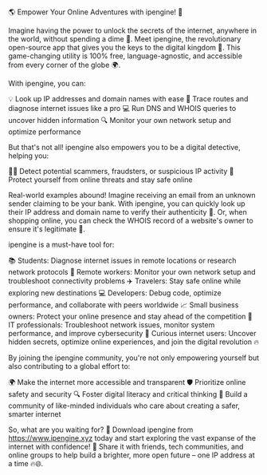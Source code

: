 🌎 Empower Your Online Adventures with ipengine! 🚀

Imagine having the power to unlock the secrets of the internet, anywhere in the world, without spending a dime 💸. Meet ipengine, the revolutionary open-source app that gives you the keys to the digital kingdom 🏰. This game-changing utility is 100% free, language-agnostic, and accessible from every corner of the globe 🌍.

With ipengine, you can:

💡 Look up IP addresses and domain names with ease
📍 Trace routes and diagnose internet issues like a pro
💻 Run DNS and WHOIS queries to uncover hidden information
🔍 Monitor your own network setup and optimize performance

But that's not all! ipengine also empowers you to be a digital detective, helping you:

🕵️‍♀️ Detect potential scammers, fraudsters, or suspicious IP activity
💪 Protect yourself from online threats and stay safe online

Real-world examples abound! Imagine receiving an email from an unknown sender claiming to be your bank. With ipengine, you can quickly look up their IP address and domain name to verify their authenticity 🤔. Or, when shopping online, you can check the WHOIS record of a website's owner to ensure it's legitimate 💸.

ipengine is a must-have tool for:

📚 Students: Diagnose internet issues in remote locations or research network protocols
🏢 Remote workers: Monitor your own network setup and troubleshoot connectivity problems
✈️ Travelers: Stay safe online while exploring new destinations
💻 Developers: Debug code, optimize performance, and collaborate with peers worldwide
📈 Small business owners: Protect your online presence and stay ahead of the competition
🔧 IT professionals: Troubleshoot network issues, monitor system performance, and improve cybersecurity
🤔 Curious internet users: Uncover hidden secrets, optimize online experiences, and join the digital revolution 🔥

By joining the ipengine community, you're not only empowering yourself but also contributing to a global effort to:

🌍 Make the internet more accessible and transparent
🛡️ Prioritize online safety and security
🔍 Foster digital literacy and critical thinking
👥 Build a community of like-minded individuals who care about creating a safer, smarter internet

So, what are you waiting for? 🤔 Download ipengine from https://www.ipengine.xyz today and start exploring the vast expanse of the internet with confidence! 💪 Share it with friends, tech communities, and online groups to help build a brighter, more open future – one IP address at a time 🔥🌐.